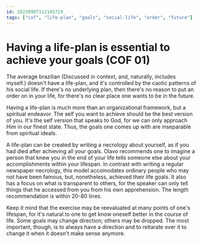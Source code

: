 ```yaml
---
id: 20220907112145729
tags: ["cof", "life-plan", "goals", "social-life", "order", "future"]
---
```


# Having a life-plan is essential to achieve your goals (COF 01)

The average brazilian (Discussed in context, and, naturally, includes myself.)
doesn't have a life-plan, and it's controlled by the caotic patterns of his
social life. If there's no underlying plan, then there's no reason to put an
order on in your life, for there's no clear place one wants to be in the future.

Having a life-plan is much more than an organizational framework, but a
spiritual endeavor. The self you want to achieve should be the best version of
you. It's the self version that speaks to God, for we can only approach Him in
our finest state. Thus, the goals one comes up with are inseparable from
spiritual ideals.

A life-plan can be created by writing a necrology about yourself, as if you had
died after achieving all your goals. Olavo recommends one to imagine a person
that knew you in the end of your life tells someone else about your
accomplishments within your lifespan. In contrast with writing a regular
newspaper necrology, this model accomodates ordinary people who may not have
been famous, but, nonetheless, achieved their life goals. It also has a focus on
what is transparent to others, for the speaker can only tell things that he
accessed from you from his own apprehension. The length recommendation is within
20-80 lines.

Keep it mind that the exercise may be reevaluated at many points of one's
lifespan, for it's natural to one to get know oneself better in the course of
life. Some goals may change direction; others may be dropped. The most
important, though, is to always have a direction and to reitarate over it to
change it when it doesn't make sense anymore.
